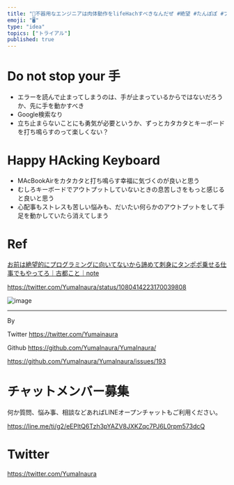 ```yaml
---
title: "🤖不器用なエンジニアは肉体動作をlifeHachすべきなんだぜ #絶望 #たんぽぽ #プログラミング"
emoji: "🖥"
type: "idea"
topics: ["トライアル"]
published: true
---
```




# Do not stop your 手

- エラーを読んで止まってしまうのは、手が止まっているからではないだろうか、先に手を動かすべき
- Google検索なり
- 立ち止まらないことにも勇気が必要というか、ずっとカタカタとキーボードを打ち鳴らすのって楽しくない？

# Happy HAcking Keyboard

- MAcBookAirをカタカタと打ち鳴らす幸福に気づくのが良いと思う
- むしろキーボードでアウトプットしていないときの息苦しさをもっと感じると良いと思う
- 心配事もストレスも苦しい悩みも、だいたい何らかのアウトプットをして手足を動かしていたら消えてしまう

# Ref

[お前は絶望的にプログラミングに向いてないから諦めて刺身にタンポポ乗せる仕事でもやってろ｜古都こと｜note](https://note.mu/kotofurumiya/n/n31d401fce782)

https://twitter.com/YumaInaura/status/1080414223170039808

![image](https://user-images.githubusercontent.com/13635059/50589184-fea53a00-0ec8-11e9-9842-7fca6f929b1c.png)

---

By 

Twitter https://twitter.com/Yumainaura

Github https://github.com/YumaInaura/YumaInaura/

https://github.com/YumaInaura/YumaInaura/issues/193








<!-- Update From Qiita API -->

# チャットメンバー募集


何か質問、悩み事、相談などあればLINEオープンチャットもご利用ください。

https://line.me/ti/g2/eEPltQ6Tzh3pYAZV8JXKZqc7PJ6L0rpm573dcQ





# Twitter


https://twitter.com/YumaInaura


<!-- Update From Qiita API -->


